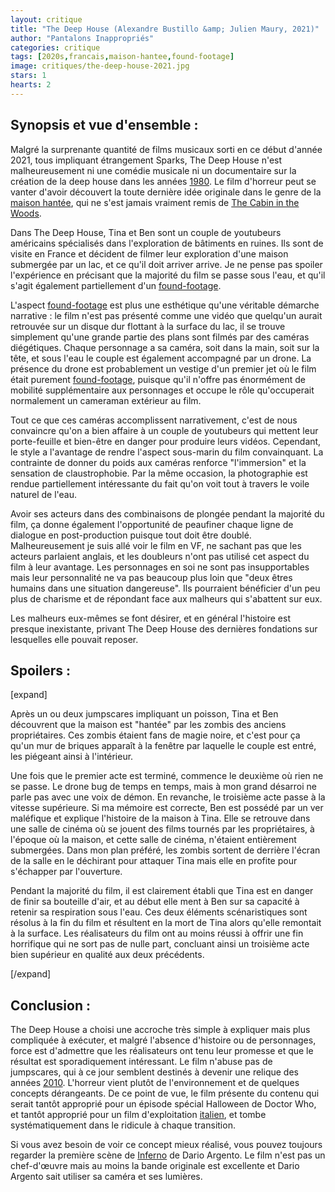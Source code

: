```yaml
---
layout: critique
title: "The Deep House (Alexandre Bustillo &amp; Julien Maury, 2021)"
author: "Pantalons Inappropriés"
categories: critique
tags: [2020s,francais,maison-hantee,found-footage]
image: critiques/the-deep-house-2021.jpg
stars: 1
hearts: 2
---
```


## Synopsis et vue d'ensemble :

Malgré la surprenante quantité de films musicaux sorti en ce début d'année 2021, tous impliquant étrangement Sparks, The Deep House n'est malheureusement ni une comédie musicale ni un documentaire sur la création de la deep house dans les années [1980](1980s). Le film d'horreur peut se vanter d'avoir découvert la toute dernière idée originale dans le genre de la [maison hantée](#), qui ne s'est jamais vraiment remis de [The Cabin in the Woods](#).

Dans The Deep House, Tina et Ben sont un couple de youtubeurs américains spécialisés dans l'exploration de bâtiments en ruines. Ils sont de visite en France et décident de filmer leur exploration d'une maison submergée par un lac, et ce qu'il doit arriver arrive. Je ne pense pas spoiler l'expérience en précisant que la majorité du film se passe sous l'eau, et qu'il s'agit également partiellement d'un [found-footage](#).

L'aspect [found-footage](#) est plus une esthétique qu'une véritable démarche narrative : le film n'est pas présenté comme une vidéo que quelqu'un aurait retrouvée sur un disque dur flottant à la surface du lac, il se trouve simplement qu'une grande partie des plans sont filmés par des caméras diégétiques. Chaque personnage a sa caméra, soit dans la main, soit sur la tête, et sous l'eau le couple est également accompagné par un drone. La présence du drone est probablement un vestige d'un premier jet où le film était purement [found-footage](#), puisque qu'il n'offre pas énormément de mobilité supplémentaire aux personnages et occupe le rôle qu'occuperait normalement un cameraman extérieur au film.

Tout ce que ces caméras accomplissent narrativement, c'est de nous convaincre qu'on a bien affaire à un couple de youtubeurs qui mettent leur porte-feuille et bien-être en danger pour produire leurs vidéos. Cependant, le style a l'avantage de rendre l'aspect sous-marin du film convainquant. La contrainte de donner du poids aux caméras renforce "l'immersion" et la sensation de claustrophobie. Par la même occasion, la photographie est rendue partiellement intéressante du fait qu'on voit tout à travers le voile naturel de l'eau.

Avoir ses acteurs dans des combinaisons de plongée pendant la majorité du film, ça donne également l'opportunité de peaufiner chaque ligne de dialogue en post-production puisque tout doit être doublé. Malheureusement je suis allé voir le film en VF, ne sachant pas que les acteurs parlaient anglais, et les doubleurs n'ont pas utilisé cet aspect du film à leur avantage. Les personnages en soi ne sont pas insupportables mais leur personnalité ne va pas beaucoup plus loin que "deux êtres humains dans une situation dangereuse". Ils pourraient bénéficier d'un peu plus de charisme et de répondant face aux malheurs qui s'abattent sur eux.

Les malheurs eux-mêmes se font désirer, et en général l'histoire est presque inexistante, privant The Deep House des dernières fondations sur lesquelles elle pouvait reposer.

## Spoilers :

[expand]

Après un ou deux jumpscares impliquant un poisson, Tina et Ben découvrent que la maison est "hantée" par les zombis des anciens propriétaires. Ces zombis étaient fans de magie noire, et c'est pour ça qu'un mur de briques apparaît à la fenêtre par laquelle le couple est entré, les piégeant ainsi à l'intérieur.

Une fois que le premier acte est terminé, commence le deuxième où rien ne se passe. Le drone bug de temps en temps, mais à mon grand désarroi ne parle pas avec une voix de démon. En revanche, le troisième acte passe à la vitesse supérieure. Si ma mémoire est correcte, Ben est possédé par un ver maléfique et explique l'histoire de la maison à Tina. Elle se retrouve dans une salle de cinéma où se jouent des films tournés par les propriétaires, à l'époque où la maison, et cette salle de cinéma, n'étaient entièrement submergées. Dans mon plan préféré, les zombis sortent de derrière l'écran de la salle en le déchirant pour attaquer Tina mais elle en profite pour s'échapper par l'ouverture.

Pendant la majorité du film, il est clairement établi que Tina est en danger de finir sa bouteille d'air, et au début elle ment à Ben sur sa capacité à retenir sa respiration sous l'eau. Ces deux éléments scénaristiques sont résolus à la fin du film et résultent en la mort de Tina alors qu'elle remontait à la surface. Les réalisateurs du film ont au moins réussi à offrir une fin horrifique qui ne sort pas de nulle part, concluant ainsi un troisième acte bien supérieur en qualité aux deux précédents.

[/expand]

## Conclusion :

The Deep House a choisi une accroche très simple à expliquer mais plus compliquée à exécuter, et malgré l'absence d'histoire ou de personnages, force est d'admettre que les réalisateurs ont tenu leur promesse et que le résultat est sporadiquement intéressant. Le film n'abuse pas de jumpscares, qui à ce jour semblent destinés à devenir une relique des années [2010](#). L'horreur vient plutôt de l'environnement et de quelques concepts dérangeants. De ce point de vue, le film présente du contenu qui serait tantôt approprié pour un épisode spécial Halloween de Doctor Who, et tantôt approprié pour un film d'exploitation [italien](italien), et tombe systématiquement dans le ridicule à chaque transition.

Si vous avez besoin de voir ce concept mieux réalisé, vous pouvez toujours regarder la première scène de [Inferno](#) de Dario Argento. Le film n'est pas un chef-d'œuvre mais au moins la bande originale est excellente et Dario Argento sait utiliser sa caméra et ses lumières.
